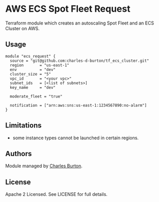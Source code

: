 AWS ECS Spot Fleet Request
=================================

Terraform module which creates an autoscaling Spot Fleet and an ECS Cluster on AWS.


Usage
-----

```hcl
module "ecs_request" {
  source = "git@github.com:charles-d-burton/tf_ecs_cluster.git"
  region       = "us-east-1"
  env          = "dev"
  cluster_size = "5"
  vpc_id       = "<your vpc>"
  subnet_ids   = [<list of subnets>]
  key_name     = "dev"

  moderate_fleet = "true"

  notification = ["arn:aws:sns:us-east-1:1234567890:no-alarm"]
}
```

Limitations
-----------

* some instance types cannot be launched in certain regions.

Authors
-------

Module managed by [Charles Burton](https://github.com/charles-d-burton).

License
-------

Apache 2 Licensed. See LICENSE for full details.
